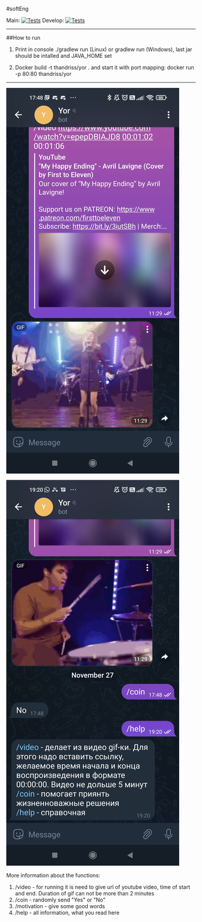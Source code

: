#softEng

Main:
[![Tests](https://github.com/Thandriss/softEng/actions/workflows/gradle-tests.yml/badge.svg?branch=main)](https://github.com/Thandriss/softEng/actions/workflows/gradle-tests.yml)
Develop:
[![Tests](https://github.com/Thandriss/softEng/actions/workflows/gradle-tests.yml/badge.svg?branch=develop)](https://github.com/Thandriss/softEng/actions/workflows/gradle-tests.yml)
___
##How to run
1. Print in console ./gradlew run (Linux) or gradlew run (Windows), last jar should be intalled and JAVA_HOME set

2. Docker build -t thandriss/yor . and start it with port mapping: docker run -p 80:80 thandriss/yor

---

![подпись](\src\main\resources\28jhDqRmnDoXdNbwfiso153IiU6V4B_Az4aYK4iPgza64ZVOwj0p2XGskDV7YjX7tiA7Qv4INNH9Ke-nS-M6FWBc.jpg)

![подпись](/src/main/resources/wqNh9QhAKcYLRjOIwBLcnFk3NnormK0mL-kLTzTc-wmO0FQzmhmvNno9DjmDBomBzOV2gpKf7h3c2MgbuRfxQu8k.jpg)

More information about the functions:
1. /video - for running it is need to give url of youtube video, time of start and end. Duration of gif can not be more than 2 minutes
2. /coin - randomly send "Yes" or "No"
3. /motivation - give some good words
4. /help - all information, what you read here